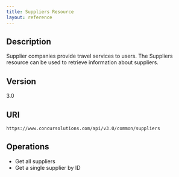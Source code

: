 ```yaml
---
title: Suppliers Resource 
layout: reference
---
```



## Description

Supplier companies provide travel services to users. The Suppliers resource can be used to retrieve information about suppliers.

## Version

3.0

## URI

`https://www.concursolutions.com/api/v3.0/common/suppliers`

## Operations

* Get all suppliers
* Get a single supplier by ID

